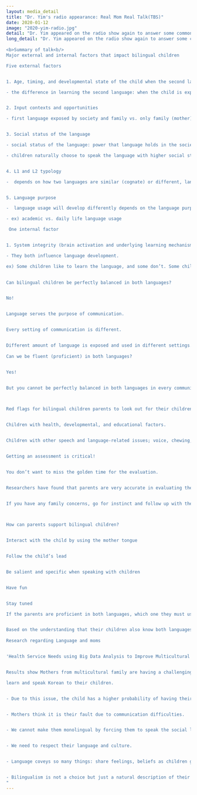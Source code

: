 ```yaml
---
layout: media_detail
title: "Dr. Yim's radio appearance: Real Mom Real Talk(TBS)"
date: 2020-01-12
image: "2020-yim-radio.jpg"
detail: "Dr. Yim appeared on the radio show again to answer some common questions that mothers may have about bilingual child's language development."
long_detail: "Dr. Yim appeared on the radio show again to answer some common questions that mothers may have about bilingual child's language development. 
​
<b>Summary of talk<b/>
Major external and internal factors that impact bilingual children

Five external factors


1. Age, timing, and developmental state of the child when the second language is introduced

- the difference in learning the second language: when the child is exposed to a first and second language at the same time vs. when the child is exposed to the second language after the first language is introduced


2. Input contexts and opportunities

- first language exposed by society and family vs. only family (mother)


3. Social status of the language

- social status of the language: power that language holds in the society

- children naturally choose to speak the language with higher social status


4. L1 and L2 typology

-  depends on how two languages are similar (cognate) or different, language learning can be easier or more difficult


5. Language purpose

-  language usage will develop differently depends on the language purpose  

- ex) academic vs. daily life language usage

 One internal factor


1. System integrity (brain activation and underlying learning mechanism) and preferences

- They both influence language development.

ex) Some children like to learn the language, and some don’t. Some children don’t care about making mistakes.
 

Can bilingual children be perfectly balanced in both languages?


No!


Language serves the purpose of communication.


Every setting of communication is different.


Different amount of language is exposed and used in different settings.
 
Can we be fluent (proficient) in both languages?


Yes!


But you cannot be perfectly balanced in both languages in every communication setting.
 


Red flags for bilingual children parents to look out for their children


Children with health, developmental, and educational factors.


Children with other speech and language-related issues; voice, chewing, hearing, motor skills disorders.


Getting an assessment is critical!


You don’t want to miss the golden time for the evaluation.


Researchers have found that parents are very accurate in evaluating their children.


If you have any family concerns, go for instinct and follow up with the evaluation.
 


How can parents support bilingual children?


Interact with the child by using the mother tongue


Follow the child’s lead


Be salient and specific when speaking with children


Have fun


Stay tuned

If the parents are proficient in both languages, which one they must use?


Based on the understanding that their children also know both languages, parents can speak both languages to their children but importantly, stick to your mother tongue!
 
Research regarding Language and moms


'Health Service Needs using Big Data Analysis to Improve Multicultural Family Life's Service'


Results show Mothers from multicultural family are having a challenging time due to the language usage between mother and child because family force the mother to 

learn and speak Korean to their children.


- Due to this issue, the child has a higher probability of having their language development delayed.


- Mothers think it is their fault due to communication difficulties.


- We cannot make them monolingual by forcing them to speak the social language.


- We need to respect their language and culture.


- Language coveys so many things: share feelings, beliefs as children get older.


- Bilingualism is not a choice but just a natural description of their life.
"
---
```



